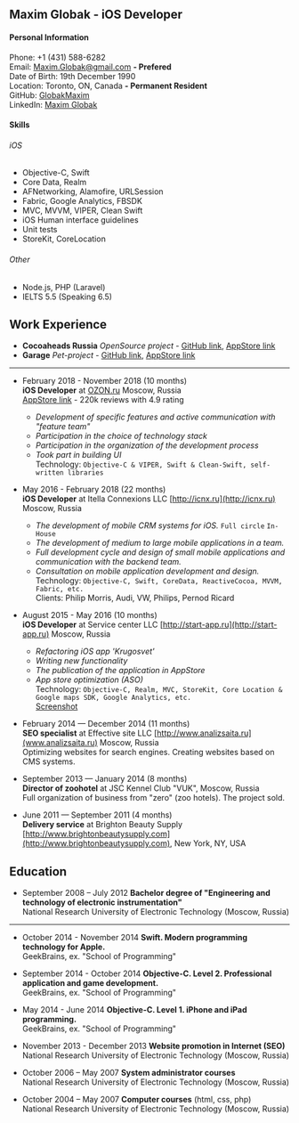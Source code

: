 ## Maxim Globak - iOS Developer
#### Personal Information
Phone: +1 (431) 588-6282  
Email: [Maxim.Globak@gmail.com](mailto:Maxim.Globak@gmail.com) **- Prefered**  
Date of Birth: 19th December 1990  
Location: Toronto, ON, Canada **- Permanent Resident**  
GitHub: [GlobakMaxim](https://github.com/GlobakMaxim)  
LinkedIn: [Maxim Globak](https://linkedin.com/in/globak)  

#### Skills
###### iOS
  - Objective-C, Swift
  - Core Data, Realm
  - AFNetworking, Alamofire, URLSession
  - Fabric, Google Analytics, FBSDK
  - MVC, MVVM, VIPER, Clean Swift
  - iOS Human interface guidelines
  - Unit tests
  - StoreKit, CoreLocation
###### Other
  - Node.js, PHP (Laravel)
  - IELTS 5.5 (Speaking 6.5)

## Work Experience

* **Cocoaheads Russia** *OpenSource project* - [GitHub link](https://github.com/cocoaheadsru/application), [AppStore link](https://itunes.apple.com/ru/app/cocoaheads-russia/id1257534277?mt=8)
* **Garage** *Pet-project* - [GitHub link](https://github.com/GlobakMaxim/GearApp), [AppStore link](https://itunes.apple.com/ru/app/garage-mobile-service-book/id1293507369?mt=8)

---

* February 2018 - November 2018 (10 months)  
**iOS Developer** at [OZON.ru](https://www.ozon.ru) Moscow, Russia  
[AppStore link](https://itunes.apple.com/ru/app/ozon-ru-интернет-магазин/id407804998?mt=8) - 220k reviews with 4.9 rating  
    - *Development of specific features and active communication with "feature team"*  
    - *Participation in the choice of technology stack*
    - *Participation in the organization of the development process*
    - *Took part in building UI*  
Technology: `Objective-C & VIPER, Swift & Clean-Swift, self-written libraries`

* May 2016 - February 2018 (22 months)  
**iOS Developer** at Itella Connexions LLC [http://icnx.ru](http://icnx.ru) Moscow, Russia  
    - *The development of mobile CRM systems for iOS.* `Full circle` `In-House`
    - *The development of medium to large mobile applications in a team.*
    - *Full development cycle and design of small mobile applications and communication with the backend team.*
    - *Consultation on mobile application development and design.*  
Technology: `Objective-C, Swift, CoreData, ReactiveCocoa, MVVM, Fabric, etc.`  
Clients: Philip Morris, Audi, VW, Philips, Pernod Ricard

* August 2015 - May 2016 (10 months)  
**iOS Developer** at Service center LLC [http://start-app.ru](http://start-app.ru) Moscow, Russia  
    - *Refactoring iOS app 'Krugosvet'*
    - *Writing new functionality*
    - *The publication of the application in AppStore*
    - *App store optimization (ASO)*  
Technology: `Objective-C, Realm, MVC, StoreKit, Core Location & Google maps SDK, Google Analytics, etc.`  
[Screenshot](https://github.com/GlobakMaxim/CV/blob/master/krugosvet.jpg)

* February 2014 — December 2014 (11 months)  
**SEO specialist** at Effective site LLC [http://www.analizsaita.ru](www.analizsaita.ru) Moscow, Russia   
Optimizing websites for search engines. Creating websites based on CMS systems.

* September 2013 — January 2014 (8 months)  
**Director of zoohotel** at JSC Kennel Club "VUK", Moscow, Russia  
Full organization of business from "zero" (zoo hotels). The project sold.

* June 2011 — September 2011 (4 months)  
**Delivery service** at Brighton Beauty Supply [http://www.brightonbeautysupply.com](http://www.brightonbeautysupply.com), New York, NY, USA  

## Education

* September 2008 – July 2012 **Bachelor degree of "Engineering and technology of electronic instrumentation"**  
National Research University of Electronic Technology (Moscow, Russia)
---
* October 2014 - November 2014 **Swift. Modern programming technology for Apple.**  
GeekBrains, ex. "School of Programming"

* September 2014 - October 2014 **Objective-C. Level 2. Professional application and game development.**  
GeekBrains, ex. "School of Programming"

* May 2014 - June 2014 **Objective-C. Level 1. iPhone and iPad programming.**  
GeekBrains, ex. "School of Programming"

* November 2013 - December 2013 **Website promotion in Internet (SEO)**  
National Research University of Electronic Technology (Moscow, Russia)

* October 2006 – May 2007 **System administrator courses**  
National Research University of Electronic Technology (Moscow, Russia)

* October 2004 – May 2007 **Computer courses** (html, css, php)  
National Research University of Electronic Technology (Moscow, Russia)
